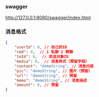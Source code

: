 ### swagger 

http://127.0.0.1:8080/swagger/index.html


### 消息格式

```json
{
	"userId": 0, // 自己的ID
	"cmd": 0,  // 1 私聊 2 群聊 
	"toId": 0,	// 发送对象ID
	"media": 0,  // 消息样式（预留字段）
	"content": "demoString", // 消息内容
	"pic": "demoString", // 图片（预留）
	"url": "demoString", // 预留 
	"memo": "demoString", // 消息描述
	"amount": 0, // 预留
}

```